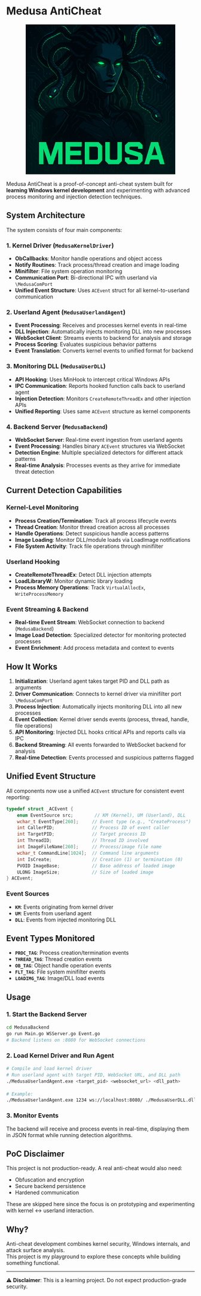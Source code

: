 # Medusa AntiCheat

<p align="center">
  <img src="Medusa.png" alt="Medusa" width="400"/>
</p>

Medusa AntiCheat is a proof-of-concept anti-cheat system built for **learning Windows kernel development** and experimenting with advanced process monitoring and injection detection techniques.

## System Architecture

The system consists of four main components:

### 1. **Kernel Driver** (`MedusaKernelDriver`)
- **ObCallbacks**: Monitor handle operations and object access
- **Notify Routines**: Track process/thread creation and image loading
- **Minifilter**: File system operation monitoring
- **Communication Port**: Bi-directional IPC with userland via `\MedusaComPort`
- **Unified Event Structure**: Uses `ACEvent` struct for all kernel-to-userland communication

### 2. **Userland Agent** (`MedusaUserlandAgent`)
- **Event Processing**: Receives and processes kernel events in real-time
- **DLL Injection**: Automatically injects monitoring DLL into new processes
- **WebSocket Client**: Streams events to backend for analysis and storage
- **Process Scoring**: Evaluates suspicious behavior patterns
- **Event Translation**: Converts kernel events to unified format for backend

### 3. **Monitoring DLL** (`MedusaUserDLL`)
- **API Hooking**: Uses MinHook to intercept critical Windows APIs
- **IPC Communication**: Reports hooked function calls back to userland agent
- **Injection Detection**: Monitors `CreateRemoteThreadEx` and other injection APIs
- **Unified Reporting**: Uses same `ACEvent` structure as kernel components

### 4. **Backend Server** (`MedusaBackend`)
- **WebSocket Server**: Real-time event ingestion from userland agents
- **Event Processing**: Handles binary `ACEvent` structures via WebSocket
- **Detection Engine**: Multiple specialized detectors for different attack patterns
- **Real-time Analysis**: Processes events as they arrive for immediate threat detection

## Current Detection Capabilities

### Kernel-Level Monitoring
- **Process Creation/Termination**: Track all process lifecycle events
- **Thread Creation**: Monitor thread creation across all processes
- **Handle Operations**: Detect suspicious handle access patterns
- **Image Loading**: Monitor DLL/module loads via LoadImage notifications
- **File System Activity**: Track file operations through minifilter

### Userland Hooking
- **CreateRemoteThreadEx**: Detect DLL injection attempts
- **LoadLibraryW**: Monitor dynamic library loading
- **Process Memory Operations**: Track `VirtualAllocEx`, `WriteProcessMemory`

### Event Streaming & Backend
- **Real-time Event Stream**: WebSocket connection to backend (`MedusaBackend`)
- **Image Load Detection**: Specialized detector for monitoring protected processes
- **Event Enrichment**: Add process metadata and context to events

## How It Works

1. **Initialization**: Userland agent takes target PID and DLL path as arguments
2. **Driver Communication**: Connects to kernel driver via minifilter port `\MedusaComPort`
3. **Process Injection**: Automatically injects monitoring DLL into all new processes
4. **Event Collection**: Kernel driver sends events (process, thread, handle, file operations)
5. **API Monitoring**: Injected DLL hooks critical APIs and reports calls via IPC
6. **Backend Streaming**: All events forwarded to WebSocket backend for analysis
7. **Real-time Detection**: Events processed and suspicious patterns flagged

## Unified Event Structure

All components now use a unified `ACEvent` structure for consistent event reporting:

```c
typedef struct _ACEvent {
    enum EventSource src;        // KM (Kernel), UM (Userland), DLL
    wchar_t EventType[260];     // Event type (e.g., "CreateProcess")
    int CallerPID;              // Process ID of event caller
    int TargetPID;              // Target process ID
    int ThreadID;               // Thread ID involved
    int ImageFileName[260];     // Process/image file name
    wchar_t CommandLine[1024];  // Command line arguments
    int IsCreate;               // Creation (1) or termination (0)
    PVOID ImageBase;            // Base address of loaded image
    ULONG ImageSize;            // Size of loaded image
} ACEvent;
```

### Event Sources
- **`KM`**: Events originating from kernel driver
- **`UM`**: Events from userland agent
- **`DLL`**: Events from injected monitoring DLL

## Event Types Monitored

- **`PROC_TAG`**: Process creation/termination events
- **`THREAD_TAG`**: Thread creation events
- **`OB_TAG`**: Object handle operation events
- **`FLT_TAG`**: File system minifilter events
- **`LOADIMG_TAG`**: Image/DLL load events

## Usage

### 1. Start the Backend Server
```bash
cd MedusaBackend
go run Main.go WSServer.go Event.go
# Backend listens on :8080 for WebSocket connections
```

### 2. Load Kernel Driver and Run Agent
```bash
# Compile and load kernel driver
# Run userland agent with target PID, WebSocket URL, and DLL path
./MedusaUserlandAgent.exe <target_pid> <websocket_url> <dll_path>

# Example:
./MedusaUserlandAgent.exe 1234 ws://localhost:8080/ ./MedusaUserDLL.dll
```

### 3. Monitor Events
The backend will receive and process events in real-time, displaying them in JSON format while running detection algorithms.  

## PoC Disclaimer
This project is not production-ready. A real anti-cheat would also need:
- Obfuscation and encryption
- Secure backend persistence
- Hardened communication

These are skipped here since the focus is on prototyping and experimenting with kernel ↔ userland interaction.

## Why?
Anti-cheat development combines kernel security, Windows internals, and attack surface analysis.  
This project is my playground to explore these concepts while building something functional.

---

⚠️ **Disclaimer**: This is a learning project. Do not expect production-grade security.  
